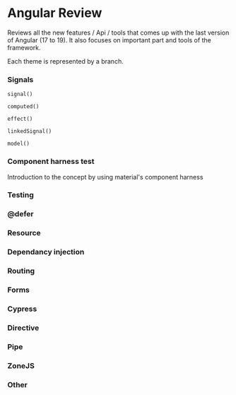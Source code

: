 # Angular Review

Reviews all the new features / Api / tools that comes up with the last version of Angular (17 to 19).
It also focuses on important part and tools of the framework.

Each theme is represented by a branch.

### Signals

```
signal()

computed()

effect()

linkedSignal()

model()

```

### Component harness test

Introduction to the concept by using material's component harness

### Testing

### @defer

### Resource

### Dependancy injection

### Routing

### Forms

### Cypress

### Directive

### Pipe

### ZoneJS

### Other
